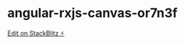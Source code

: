 # angular-rxjs-canvas-or7n3f

[Edit on StackBlitz ⚡️](https://stackblitz.com/edit/angular-rxjs-canvas-or7n3f)